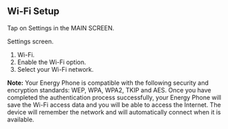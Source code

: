 ## Wi-Fi Setup
Tap on Settings in the MAIN SCREEN. 

Settings screen.

1. Wi-Fi.
2. Enable the Wi-Fi option.
3. Select your Wi-Fi network.

**Note:** Your Energy Phone is compatible with the following security and encryption standards: WEP, WPA, WPA2, TKIP and AES. Once you have completed the authentication process successfully, your Energy Phone will save the Wi-Fi access 
data and you will be able to access the Internet. The device will remember the network and will automatically connect when it is available.
